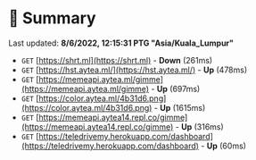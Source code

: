 # 📖 Summary
Last updated: **8/6/2022, 12:15:31 PTG "Asia/Kuala_Lumpur"**

- `GET` [https://shrt.ml](https://shrt.ml) - **Down** (261ms)
- `GET` [https://hst.aytea.ml/](https://hst.aytea.ml/) - **Up** (478ms)
- `GET` [https://memeapi.aytea.ml/gimme](https://memeapi.aytea.ml/gimme) - **Up** (697ms)
- `GET` [https://color.aytea.ml/4b31d6.png](https://color.aytea.ml/4b31d6.png) - **Up** (1615ms)
- `GET` [https://memeapi.aytea14.repl.co/gimme](https://memeapi.aytea14.repl.co/gimme) - **Up** (316ms)
- `GET` [https://teledrivemy.herokuapp.com/dashboard](https://teledrivemy.herokuapp.com/dashboard) - **Up** (60ms)
